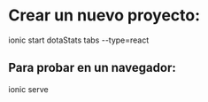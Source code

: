 # Crear un nuevo proyecto:
ionic start dotaStats tabs --type=react

## Para probar en un navegador:
ionic serve